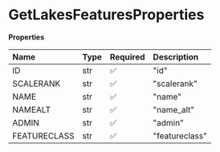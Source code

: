 # GetLakesFeaturesProperties

**Properties**

| Name         | Type | Required | Description    |
| :----------- | :--- | :------- | :------------- |
| ID           | str  | ✅       | "id"           |
| SCALERANK    | str  | ✅       | "scalerank"    |
| NAME         | str  | ✅       | "name"         |
| NAMEALT      | str  | ✅       | "name_alt"     |
| ADMIN        | str  | ✅       | "admin"        |
| FEATURECLASS | str  | ✅       | "featureclass" |

<!-- This file was generated by liblab | https://liblab.com/ -->
